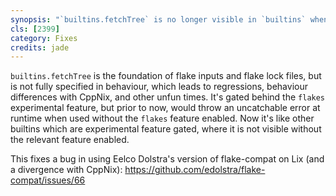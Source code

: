 ```yaml
---
synopsis: "`builtins.fetchTree` is no longer visible in `builtins` when flakes are disabled"
cls: [2399]
category: Fixes
credits: jade
---
```

`builtins.fetchTree` is the foundation of flake inputs and flake lock files, but is not fully specified in behaviour, which leads to regressions, behaviour differences with CppNix, and other unfun times.
It's gated behind the `flakes` experimental feature, but prior to now, would throw an uncatchable error at runtime when used without the `flakes` feature enabled.
Now it's like other builtins which are experimental feature gated, where it is not visible without the relevant feature enabled.

This fixes a bug in using Eelco Dolstra's version of flake-compat on Lix (and a divergence with CppNix): https://github.com/edolstra/flake-compat/issues/66
